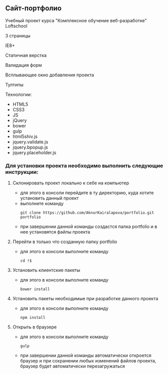 ## Сайт-портфолио
Учебный проект курса "Комплексное обучение веб-разработке" Loftschool


3 страницы

IE8+

Статичная верстка

Валидация форм

Всплывающее окно добавления проекта

Тултипы


 Технологии:
 - HTML5
 - CSS3
 - JS
 - jQuery
 - bower
 - gulp
 - html5shiv.js
 - jquery.validate.js
 - jquery.bpopup.js
 - jquery.placeholder.js



### Для установки проекта необходимо выполнить следующие инструкции:

1. Склонировать проект локально к себе на компьютер
    - для этого в консоли перейдите в ту директорию, куда хотите установить данный проект
    - выполните команду
        ```
        git clone https://github.com/AknurKairalapova/portfolio.git portfolio
        ```
    - при завершении данной команды создастся папка portfolio и в нее установятся файлы проекта

2. Перейти в только что созданную папку portfolio
    - для этого в консоли выполните команду
        ```
        cd !$
        ```

3. Установить клиентские пакеты
    - для этого в консоли выполните команду
        ```
        bower install
        ```

4. Установить пакеты необходимые при разработке данного проекта
    - для этого в консоли выполните команду
        ```
        npm install
        ```

5. Открыть в браузере
    - для этого в консоли выполните команду
        ```
        gulp
        ```
    - при завершении данной команды автоматически откроется браузер и при сохранении любых изменений файлов проекта, браузер будет автоматически перезагружаться